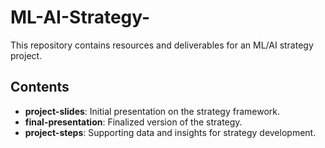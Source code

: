 # ML-AI-Strategy-
This repository contains resources and deliverables for an ML/AI strategy project.

## Contents
- **project-slides**: Initial presentation on the strategy framework.  
- **final-presentation**: Finalized version of the strategy.  
- **project-steps**: Supporting data and insights for strategy development.
